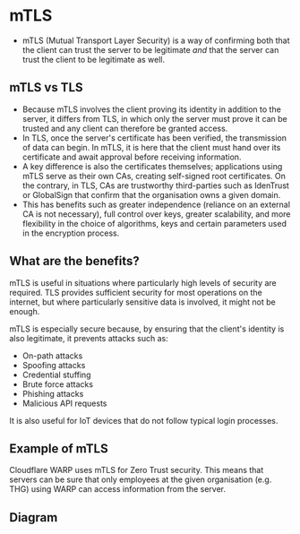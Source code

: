 # mTLS
- mTLS (Mutual Transport Layer Security) is a way of confirming both that the client can trust the server to be legitimate *and* that the server can trust the client to be legitimate as well.

## mTLS vs TLS
- Because mTLS involves the client proving its identity in addition to the server, it differs from TLS, in which only the server must prove it can be trusted and any client can therefore be granted access.
- In TLS, once the server's certificate has been verified, the transmission of data can begin. In mTLS, it is here that the client must hand over its certificate and await approval before receiving information.
- A key difference is also the certificates themselves; applications using mTLS serve as their own CAs, creating self-signed root certificates. On the contrary, in TLS, CAs are trustworthy third-parties such as IdenTrust or GlobalSign that confirm that the organisation owns a given domain.
- This has benefits such as greater independence (reliance on an external CA is not necessary), full control over keys, greater scalability, and more flexibility in the choice of algorithms, keys and certain parameters used in the encryption process.

## What are the benefits?
mTLS is useful in situations where particularly high levels of security are required. TLS provides sufficient security for most operations on the internet, but where particularly sensitive data is involved, it might not be enough.

mTLS is especially secure because, by ensuring that the client's identity is also legitimate, it prevents attacks such as:

- On-path attacks
- Spoofing attacks
- Credential stuffing
- Brute force attacks
- Phishing attacks
- Malicious API requests

It is also useful for IoT devices that do not follow typical login processes. 

## Example of mTLS
Cloudflare WARP uses mTLS for Zero Trust security. This means that servers can be sure that only employees at the given organisation (e.g. THG) using WARP can access information from the server.

## Diagram

